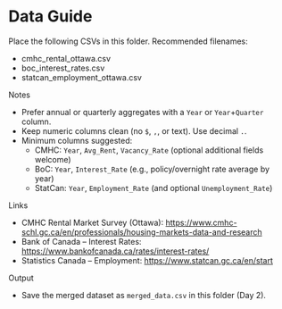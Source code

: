 # Data Guide

Place the following CSVs in this folder. Recommended filenames:

- cmhc_rental_ottawa.csv
- boc_interest_rates.csv
- statcan_employment_ottawa.csv

Notes
- Prefer annual or quarterly aggregates with a `Year` or `Year`+`Quarter` column.
- Keep numeric columns clean (no `$`, `,`, or text). Use decimal `.`.
- Minimum columns suggested:
  - CMHC: `Year`, `Avg_Rent`, `Vacancy_Rate` (optional additional fields welcome)
  - BoC: `Year`, `Interest_Rate` (e.g., policy/overnight rate average by year)
  - StatCan: `Year`, `Employment_Rate` (and optional `Unemployment_Rate`)

Links
- CMHC Rental Market Survey (Ottawa): https://www.cmhc-schl.gc.ca/en/professionals/housing-markets-data-and-research
- Bank of Canada – Interest Rates: https://www.bankofcanada.ca/rates/interest-rates/
- Statistics Canada – Employment: https://www.statcan.gc.ca/en/start

Output
- Save the merged dataset as `merged_data.csv` in this folder (Day 2).


